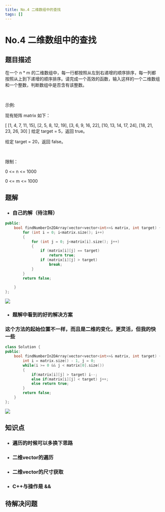 ```yaml
---
title: No.4 二维数组中的查找
tags: []
---
```


# No.4 二维数组中的查找
## 题目描述
在一个 n * m 的二维数组中，每一行都按照从左到右递增的顺序排序，每一列都按照从上到下递增的顺序排序。请完成一个高效的函数，输入这样的一个二维数组和一个整数，判断数组中是否含有该整数。

 

示例:

现有矩阵 matrix 如下：

[
  [1,   4,  7, 11, 15],
  [2,   5,  8, 12, 19],
  [3,   6,  9, 16, 22],
  [10, 13, 14, 17, 24],
  [18, 21, 23, 26, 30]
]
给定 target = 5，返回 true。

给定 target = 20，返回 false。

 

限制：

0 <= n <= 1000

0 <= m <= 1000

## 题解
* ### 自己的解（待注释）
```c++
public:
    bool findNumberIn2DArray(vector<vector<int>>& matrix, int target) { 
        for (int i = 0; i<matrix.size(); i++)
        {
            for (int j = 0; j<matrix[i].size(); j++)
            {
                if (matrix[i][j] == target)
                    return true;
                if (matrix[i][j] > target)
                    break;
            }
        }
        return false;
        
    }
};
```
![](image-kqdi8286.png)

* ### 题解中看到的好的解决方案
### 这个方法的起始位置不一样，而且是二维的变化，更灵活，但我的快一些

```c++
class Solution {
public:
    bool findNumberIn2DArray(vector<vector<int>>& matrix, int target) {
        int i = matrix.size() - 1, j = 0;
        while(i >= 0 && j < matrix[0].size())
        {
            if(matrix[i][j] > target) i--;
            else if(matrix[i][j] < target) j++;
            else return true;
        }
        return false;
    }
};
```
![](image-kqdi77ok.png)



## 知识点
* ### 遍历的时候可以多换下思路
* ### 二维vector的遍历
* ### 二维vector的尺寸获取
* ### C++与操作是 &&

## 待解决问题
